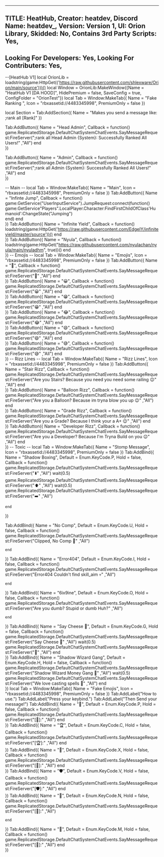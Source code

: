 --------------------------------------------
TITLE: HeatHub,
Creator: heatdev,
Discord Name: heatdev_,
Version: Version 1,
UI: Orion Library,
Skidded: No,
Contains 3rd Party Scripts: Yes,
--------------------------------------------
Looking For Developers: Yes,
Looking For Contributers: Yes,
--------------------------------------------
--[HeatHub V1]
local OrionLib = loadstring(game:HttpGet(('https://raw.githubusercontent.com/shlexware/Orion/main/source')))()
local Window = OrionLib:MakeWindow({Name = "HeatHub V1 [DA HOOD]", HidePremium = false, SaveConfig = true, ConfigFolder = "OrionTest"})
local Tab = Window:MakeTab({
	Name = "Fake Ranking ",
	Icon = "rbxassetid://4483345998",
	PremiumOnly = false
})

local Section = Tab:AddSection({
	Name = "Makes you send a message like: ;rank all [Rank]"
}) 

Tab:AddButton({
	Name = "Head Admin",
	Callback = function()
        game.ReplicatedStorage.DefaultChatSystemChatEvents.SayMessageRequest:FireServer(";rank all Head Admin                                                                                 {System}: Successfully Ranked All Users!" ,"All")
  	end    
})


Tab:AddButton({
	Name = "Admin",
	Callback = function()
        game.ReplicatedStorage.DefaultChatSystemChatEvents.SayMessageRequest:FireServer(";rank all Admin                                                                                 {System}: Successfully Ranked All Users!" ,"All")
  	end    
})

-- Main --
local Tab = Window:MakeTab({
	Name = "Main",
	Icon = "rbxassetid://4483345998",
	PremiumOnly = false
})
Tab:AddButton({
	Name = "Infinte Jump",
	Callback = function()
        game:GetService("UserInputService").JumpRequest:connect(function()
            game:GetService"Players".LocalPlayer.Character:FindFirstChildOfClass'Humanoid':ChangeState("Jumping")       
        end)
  	end    
})
Tab:AddButton({
	Name = "Infinite Yield",
	Callback = function()
        loadstring(game:HttpGet('https://raw.githubusercontent.com/EdgeIY/infiniteyield/master/source'))()
  	end    
})
Tab:AddButton({
	Name = "Nyula",
	Callback = function()
        loadstring(game:HttpGet("https://raw.githubusercontent.com/nyulachan/nyula/main/nyuladhm", true))()
  	end    
})
-- Emojis --
local Tab = Window:MakeTab({
	Name = "Emojis",
	Icon = "rbxassetid://4483345998",
	PremiumOnly = false
})
Tab:AddButton({
	Name = "🤣",
	Callback = function()
        game.ReplicatedStorage.DefaultChatSystemChatEvents.SayMessageRequest:FireServer("🤣" ,"All")
  	end    
})
Tab:AddButton({
	Name = "😀",
	Callback = function()
        game.ReplicatedStorage.DefaultChatSystemChatEvents.SayMessageRequest:FireServer("😀" ,"All")
  	end    
})
Tab:AddButton({
	Name = "😁",
	Callback = function()
        game.ReplicatedStorage.DefaultChatSystemChatEvents.SayMessageRequest:FireServer("😁" ,"All")
  	end    
})
Tab:AddButton({
	Name = "😂",
	Callback = function()
        game.ReplicatedStorage.DefaultChatSystemChatEvents.SayMessageRequest:FireServer("😂" ,"All")
  	end    
})
Tab:AddButton({
	Name = "😄",
	Callback = function()
        game.ReplicatedStorage.DefaultChatSystemChatEvents.SayMessageRequest:FireServer("😄" ,"All")
  	end    
})
Tab:AddButton({
	Name = "😅",
	Callback = function()
        game.ReplicatedStorage.DefaultChatSystemChatEvents.SayMessageRequest:FireServer("😅" ,"All")
  	end    
})
-- Rizz Lines --
local Tab = Window:MakeTab({
	Name = "Rizz Lines",
	Icon = "rbxassetid://4483345998",
	PremiumOnly = false
})
Tab:AddButton({
	Name = "Stair Rizz",
	Callback = function()
        game.ReplicatedStorage.DefaultChatSystemChatEvents.SayMessageRequest:FireServer("Are you Stairs? Because you need you need some railing 😉" ,"All")
  	end    
})
Tab:AddButton({
	Name = "Balloon Rizz",
	Callback = function()
        game.ReplicatedStorage.DefaultChatSystemChatEvents.SayMessageRequest:FireServer("Are you a Balloon? Because im tryna blow you up 😉" ,"All")
  	end    
})
Tab:AddButton({
	Name = "Grade Rizz",
	Callback = function()
        game.ReplicatedStorage.DefaultChatSystemChatEvents.SayMessageRequest:FireServer("Are you a Grade? Because I think your a A+ 😉" ,"All")
  	end    
})
Tab:AddButton({
	Name = "Developer Rizz",
	Callback = function()
        game.ReplicatedStorage.DefaultChatSystemChatEvents.SayMessageRequest:FireServer("Are you a Developer? Because I'm Tryna Build on you 😉" ,"All")
  	end    
})
-- Toxic --
local Tab = Window:MakeTab({
	Name = "Stomp Message",
	Icon = "rbxassetid://4483345998",
	PremiumOnly = false
})
Tab:AddBind({
	Name = "Shadow Boxing",
	Default = Enum.KeyCode.P,
	Hold = false,
	Callback = function()
        game.ReplicatedStorage.DefaultChatSystemChatEvents.SayMessageRequest:FireServer("⬇️" ,"All")
        wait(0.5)
        game.ReplicatedStorage.DefaultChatSystemChatEvents.SayMessageRequest:FireServer("⬆️" ,"All")
        wait(0.5)
        game.ReplicatedStorage.DefaultChatSystemChatEvents.SayMessageRequest:FireServer("➡️" ,"All")

	end    
})

Tab:AddBind({
	Name = "No Comp",
	Default = Enum.KeyCode.U,
	Hold = false,
	Callback = function()
        game.ReplicatedStorage.DefaultChatSystemChatEvents.SayMessageRequest:FireServer("Clipped, No Comp 🤣" ,"All")
        
	end    
})
Tab:AddBind({
	Name = "Error404",
	Default = Enum.KeyCode.I,
	Hold = false,
	Callback = function()
        game.ReplicatedStorage.DefaultChatSystemChatEvents.SayMessageRequest:FireServer("Error404 Couldn't find skill_aim 💀" ,"All")
        
	end    
})
Tab:AddBind({
	Name = "6ix9ine",
	Default = Enum.KeyCode.O,
	Hold = false,
	Callback = function()
        game.ReplicatedStorage.DefaultChatSystemChatEvents.SayMessageRequest:FireServer("Are you dumb? Stupid or dumb Huh?" ,"All")
        
	end    
})
Tab:AddBind({
	Name = "Say Cheese 📸",
	Default = Enum.KeyCode.G,
	Hold = false,
	Callback = function()
        game.ReplicatedStorage.DefaultChatSystemChatEvents.SayMessageRequest:FireServer("Say Cheese 🤡" ,"All")
		wait(0.5)
        game.ReplicatedStorage.DefaultChatSystemChatEvents.SayMessageRequest:FireServer("📸" ,"All")
	end    
})
Tab:AddBind({
	Name = "Shadow Wizard Gang",
	Default = Enum.KeyCode.H,
	Hold = false,
	Callback = function()
        game.ReplicatedStorage.DefaultChatSystemChatEvents.SayMessageRequest:FireServer("Shadow Wizard Money Gang 🧙" ,"All")
		wait(0.5)
        game.ReplicatedStorage.DefaultChatSystemChatEvents.SayMessageRequest:FireServer("We love casting spells 🧙" ,"All")
	end    
})
local Tab = Window:MakeTab({
	Name = "Fake Emojis",
	Icon = "rbxassetid://4483345998",
	PremiumOnly = false
})
Tab:AddLabel("How to use.")
Tab:AddLabel("Press your keybind.")
Tab:AddLabel("Then Send your message!")
Tab:AddBind({
	Name = "💎",
	Default = Enum.KeyCode.P,
	Hold = false,
	Callback = function()
		game.ReplicatedStorage.DefaultChatSystemChatEvents.SayMessageRequest:FireServer("[💎]:" ,"All")
	end    
})
Tab:AddBind({
	Name = "🏆",
	Default = Enum.KeyCode.C,
	Hold = false,
	Callback = function()
		game.ReplicatedStorage.DefaultChatSystemChatEvents.SayMessageRequest:FireServer("[🏆]:" ,"All")
	end    
})
Tab:AddBind({
	Name = "👑",
	Default = Enum.KeyCode.X,
	Hold = false,
	Callback = function()
		game.ReplicatedStorage.DefaultChatSystemChatEvents.SayMessageRequest:FireServer("[👑]:" ,"All")
	end    
})
Tab:AddBind({
	Name = "🛡️",
	Default = Enum.KeyCode.V,
	Hold = false,
	Callback = function()
		game.ReplicatedStorage.DefaultChatSystemChatEvents.SayMessageRequest:FireServer("[🛡️]:" ,"All")
	end    
})
Tab:AddBind({
	Name = "🔨",
	Default = Enum.KeyCode.N,
	Hold = false,
	Callback = function()
		game.ReplicatedStorage.DefaultChatSystemChatEvents.SayMessageRequest:FireServer("[🔨]:" ,"All")
	
	end    
})
Tab:AddBind({
	Name = "📸",
	Default = Enum.KeyCode.M,
	Hold = false,
	Callback = function()
		game.ReplicatedStorage.DefaultChatSystemChatEvents.SayMessageRequest:FireServer("[📸]:" ,"All")
	end    
})
